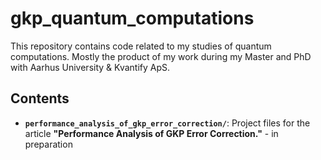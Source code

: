 # gkp_quantum_computations
This repository contains code related to my studies of quantum computations. Mostly the product of my work during my Master and PhD with Aarhus University & Kvantify ApS.


## Contents

- **`performance_analysis_of_gkp_error_correction/`**: Project files for the article **"Performance Analysis of GKP Error Correction."** - in preparation